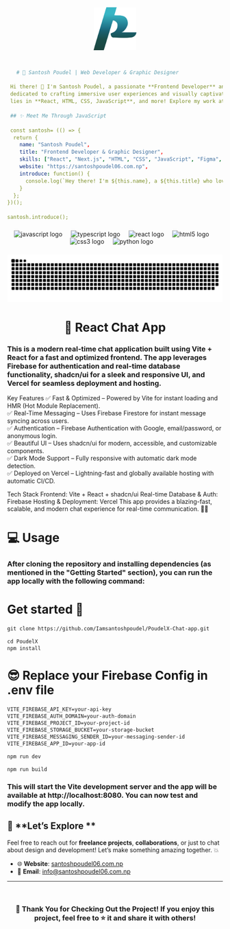 

###
<div style="text-align: center;">
  <img src="./public/Logo.svg" height="100" width="100">
</div>

###
```yaml

   # 🚀 Santosh Poudel | Web Developer & Graphic Designer

 Hi there! 👋 I'm Santosh Poudel, a passionate **Frontend Developer** and **Graphic Designer**
 dedicated to crafting immersive user experiences and visually captivating designs. My expertise
 lies in **React, HTML, CSS, JavaScript**, and more! Explore my work at **(https://santoshpoudel06.com.np)**.

 ## ✨ Meet Me Through JavaScript

 const santosh= (() => {
  return {
    name: "Santosh Poudel",
    title: "Frontend Developer & Graphic Designer",
    skills: ["React", "Next.js", "HTML", "CSS", "JavaScript", "Figma", "Photoshop"],
    website: "https://santoshpoudel06.com.np",
    introduce: function() {
      console.log(`Hey there! I'm ${this.name}, a ${this.title} who loves turning ideas into reality. 🚀`);
    }
  };
})();

santosh.introduce();

```
###

<div align="center">
  <img src="https://cdn.jsdelivr.net/gh/devicons/devicon/icons/javascript/javascript-original.svg" height="30" alt="javascript logo"  />
  <img width="12" />
  <img src="https://cdn.jsdelivr.net/gh/devicons/devicon/icons/typescript/typescript-original.svg" height="30" alt="typescript logo"  />
  <img width="12" />
  <img src="https://cdn.jsdelivr.net/gh/devicons/devicon/icons/react/react-original.svg" height="30" alt="react logo"  />
  <img width="12" />
  <img src="https://cdn.jsdelivr.net/gh/devicons/devicon/icons/html5/html5-original.svg" height="30" alt="html5 logo"  />
  <img width="12" />
  <img src="https://cdn.jsdelivr.net/gh/devicons/devicon/icons/css3/css3-original.svg" height="30" alt="css3 logo"  />
  <img width="12" />
  <img src="https://cdn.jsdelivr.net/gh/devicons/devicon/icons/python/python-original.svg" height="30" alt="python logo"  />
  <img width="12" />
</div>

###

<picture>
  <source
    media="(prefers-color-scheme: dark)"
    srcset="https://raw.githubusercontent.com/platane/snk/output/github-contribution-grid-snake-dark.svg"
  />
  <source
    media="(prefers-color-scheme: light)"
    srcset="https://raw.githubusercontent.com/platane/snk/output/github-contribution-grid-snake.svg"
  />
  <img
    alt="github contribution grid snake animation"
    src="https://raw.githubusercontent.com/platane/snk/output/github-contribution-grid-snake.svg"
  />
</picture>


##

<h1 style="text-align: center;">
🚀 React Chat App 
</h1>

<h3>
This is a modern real-time chat application built using Vite + React for a fast and optimized frontend. The app leverages Firebase for authentication and real-time database functionality, shadcn/ui for a sleek and responsive UI, and Vercel for seamless deployment and hosting.
</h3>

Key Features
✅ Fast & Optimized – Powered by Vite for instant loading and HMR (Hot Module Replacement). <br>
✅ Real-Time Messaging – Uses Firebase Firestore for instant message syncing across users.<br>
✅ Authentication – Firebase Authentication with Google, email/password, or anonymous login.<br>
✅ Beautiful UI – Uses shadcn/ui for modern, accessible, and customizable components.<br>
✅ Dark Mode Support – Fully responsive with automatic dark mode detection.<br>
✅ Deployed on Vercel – Lightning-fast and globally available hosting with automatic CI/CD.

Tech Stack
Frontend: Vite + React + shadcn/ui
Real-time Database & Auth: Firebase
Hosting & Deployment: Vercel
This app provides a blazing-fast, scalable, and modern chat experience for real-time communication. 🚀💬

<h1>
💻 Usage
</h1>
<h3>
After cloning the repository and installing dependencies (as mentioned in the "Getting Started" section), you can run the app locally with the following command:

</h3>
 
 <h1>
 Get started 🚀
 </h1>

```
git clone https://github.com/Iamsantoshpoudel/PoudelX-Chat-app.git
```
```
cd PoudelX
npm install
```
<h1>
😎 Replace your Firebase Config in .env file
</h1>

```
VITE_FIREBASE_API_KEY=your-api-key
VITE_FIREBASE_AUTH_DOMAIN=your-auth-domain
VITE_FIREBASE_PROJECT_ID=your-project-id
VITE_FIREBASE_STORAGE_BUCKET=your-storage-bucket
VITE_FIREBASE_MESSAGING_SENDER_ID=your-messaging-sender-id
VITE_FIREBASE_APP_ID=your-app-id
```
```
npm run dev
```
```
npm run build 
```
<h3>
This will start the Vite development server and the app will be available at http://localhost:8080. You can now test and modify the app locally.
</h3>


## 🎯 **Let’s Explore **

Feel free to reach out for **freelance projects**, **collaborations**, or just to chat about design and development! Let’s make something amazing together. 💥

- 🌐 **Website**: [santoshpoudel06.com.np](https://santoshpoudel06.com.np)
- 📧 **Email**: info@santoshpoudel06.com.np


---

<br>
<h3 align ="center">
🎉 Thank You for Checking Out the Project!
If you enjoy this project, feel free to ⭐️ it and share it with others!
</h3>
